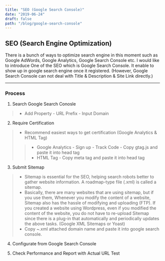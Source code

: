 ```yaml
---
title: "SEO (Google Search Console)"
date: "2019-06-24"
draft: false
path: "/blog/google-search-console"
---
```


## SEO (Search Engine Optimization)
There is a bunch of ways to optimize search engine in this moment such as Google AdWords, Google Analytics, Google Search Console etc.
I would like to introduce One of the SEO which is Google Search Console. It enable to show up in google search engine once it registered.
(However, Google Search Console can not deal with Title & Description & Site Link directly.)

---
### Process

1. Search Google Search Conosle
> - Add Property - URL Prefix - Input Domain

2. Require Certification
> - Recommend easiest ways to get certification (Google Analytics & HTML Tag)
>> - Google Analytics - Sign up - Track Code - Copy gtag.js and paste it into head tag
>> - HTML Tag - Copy meta tag and paste it into head tag

3. Submit Sitemap
> - Sitemap is essential for the SEO, helping search robots better to gather website information.
A roadmap-type file (.xml) is called a sitemap.
> - Basically, there are many websites that are using sitemap, but if you use them,
    Whenever you modify the content of a website, Sitemap also has the hassle of modifying and uploading (FTP).
    If you created a website using Wordpress, even if you modified the content of the website, you do not have to re-upload Sitemap
    since there is a plug-in that automatically and periodically updates the above tasks. (Google XML Sitemaps or Yoast)
> - Copy ~.xml attached domain name and paste it into google search console.

4. Configurate from Google Search Console

5. Check Performance and Report with Actual URL Test
